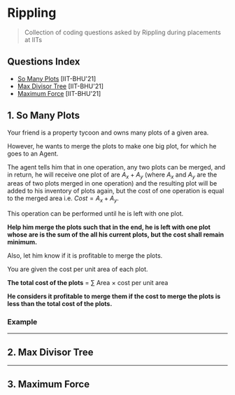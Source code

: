 # Rippling
> Collection of coding questions asked by Rippling during placements at IITs

## Questions Index

* [So Many Plots](#1-so-many-plots) [IIT-BHU'21]
* [Max Divisor Tree](#2-max-divisor-tree) [IIT-BHU'21]
* [Maximum Force](#3-maximum-force) [IIT-BHU'21]

## 1. So Many Plots

Your friend is a property tycoon and owns many plots of a given area.

However, he wants to merge the plots to make one big plot, for which he goes to an Agent.

The agent tells him that in one operation, any two plots can be merged, and in return, he will receive one plot of are $A_x + A_y$ (where $A_x$ and $A_y$ are the areas of two plots merged in one operation) and the resulting plot will be added to his inventory of plots again, but the cost of one operation is equal to the merged area i.e. $Cost = A_x + A_y$.

This operation can be performed until he is left with one plot.

**Help him merge the plots such that in the end, he is left with one plot whose are is the sum of the all his current plots, but the cost shall remain minimum.**

Also, let him know if it is profitable to merge the plots.

You are given the cost per unit area of each plot.

**The total cost of the plots** = $\sum$ Area $\times$ cost per unit area

**He considers it profitable to merge them if the cost to merge the plots is less than the total cost of the plots.**

### Example



---

## 2. Max Divisor Tree

---

## 3. Maximum Force


